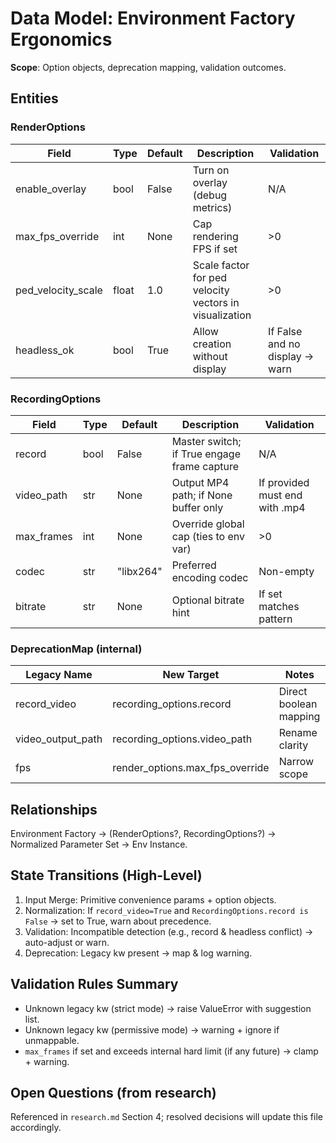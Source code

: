 # Data Model: Environment Factory Ergonomics

**Scope**: Option objects, deprecation mapping, validation outcomes.

## Entities

### RenderOptions
| Field | Type | Default | Description | Validation |
|-------|------|---------|-------------|------------|
| enable_overlay | bool | False | Turn on overlay (debug metrics) | N/A |
| max_fps_override | int | None | Cap rendering FPS if set | >0 |
| ped_velocity_scale | float | 1.0 | Scale factor for ped velocity vectors in visualization | >0 |
| headless_ok | bool | True | Allow creation without display | If False and no display → warn |

### RecordingOptions
| Field | Type | Default | Description | Validation |
|-------|------|---------|-------------|------------|
| record | bool | False | Master switch; if True engage frame capture | N/A |
| video_path | str | None | Output MP4 path; if None buffer only | If provided must end with .mp4 |
| max_frames | int | None | Override global cap (ties to env var) | >0 |
| codec | str | "libx264" | Preferred encoding codec | Non-empty |
| bitrate | str | None | Optional bitrate hint | If set matches pattern | 

### DeprecationMap (internal)
| Legacy Name | New Target | Notes |
|-------------|-----------|-------|
| record_video | recording_options.record | Direct boolean mapping |
| video_output_path | recording_options.video_path | Rename clarity |
| fps | render_options.max_fps_override | Narrow scope |

## Relationships
Environment Factory -> (RenderOptions?, RecordingOptions?) -> Normalized Parameter Set -> Env Instance.

## State Transitions (High-Level)
1. Input Merge: Primitive convenience params + option objects.
2. Normalization: If `record_video=True` and `RecordingOptions.record is False` → set to True, warn about precedence.
3. Validation: Incompatible detection (e.g., record & headless conflict) → auto-adjust or warn.
4. Deprecation: Legacy kw present → map & log warning.

## Validation Rules Summary
- Unknown legacy kw (strict mode) → raise ValueError with suggestion list.
- Unknown legacy kw (permissive mode) → warning + ignore if unmappable.
- `max_frames` if set and exceeds internal hard limit (if any future) → clamp + warning.

## Open Questions (from research)
Referenced in `research.md` Section 4; resolved decisions will update this file accordingly.
